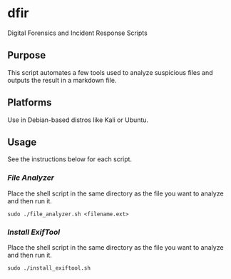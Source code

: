 # dfir
Digital Forensics and Incident Response Scripts

## Purpose
This script automates a few tools used to analyze suspicious files and outputs the result in a markdown file.

## Platforms
Use in Debian-based distros like Kali or Ubuntu.

## Usage  
See the instructions below for each script.  

### *File Analyzer*  
Place the shell script in the same directory as the file you want to analyze and then run it.

`sudo ./file_analyzer.sh <filename.ext>`  

### *Install ExifTool*  
Place the shell script in the same directory as the file you want to analyze and then run it.

`sudo ./install_exiftool.sh`
